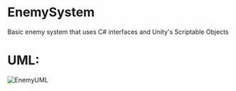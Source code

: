 # EnemySystem
Basic enemy system that uses C# interfaces and Unity's Scriptable Objects

# UML:

![EnemyUML](https://github.com/MyLegIsPotato/EnemySystem/assets/38456590/dc52124d-89c7-415b-b13d-9a649cd85ea8)
